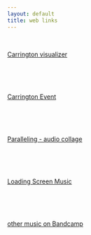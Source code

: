 ```yaml
---
layout: default
title: web links
---
```



<br>
<div class="web-links">

<a class="web-link-item" href="https://youtu.be/uLOvgdi-hN0?si=YhBVZjoTwGiHtf0t">Carrington visualizer</a>


<br>
<br>
<br>

<a class="web-link-item" href="https://camembertelectrique.bandcamp.com/album/the-carrington-event">Carrington Event</a>


<br>
<br>
<br>


<a class="web-link-item" href="https://stsilva.bandcamp.com/album/paralleling-installation-audio-collage">Paralleling - audio collage</a>

<br>
<br>
<br>

<a class="web-link-item" href="https://distrokid.com/hyperfollow/coppermindandstsilva/loading-screen-music?utm_campaign=website&utm_medium=Email+&utm_source=SendGrid">Loading Screen Music</a>

<br>
<br>
<br>

<a class="web-link-item" href="https://stsilva.bandcamp.com/">other music on Bandcamp</a>

</div>
